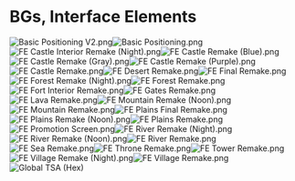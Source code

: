 # BGs, Interface Elements

![Basic Positioning V2.png](https://raw.githubusercontent.com/Klokinator/FE-Repo/main/BGs,%20Interface%20Elements/Battle%20Frames%20&%20Backgrounds/%7BSacred%20War%7D%20Backgrounds/Basic%20Positioning%20V2.png "Basic Positioning V2.png")![Basic Positioning.png](https://raw.githubusercontent.com/Klokinator/FE-Repo/main/BGs,%20Interface%20Elements/Battle%20Frames%20&%20Backgrounds/%7BSacred%20War%7D%20Backgrounds/Basic%20Positioning.png "Basic Positioning.png")![FE Castle Interior Remake (Night).png](https://raw.githubusercontent.com/Klokinator/FE-Repo/main/BGs,%20Interface%20Elements/Battle%20Frames%20&%20Backgrounds/%7BSacred%20War%7D%20Backgrounds/FE%20Castle%20Interior%20Remake%20(Night).png "FE Castle Interior Remake (Night).png")![FE Castle Remake (Blue).png](https://raw.githubusercontent.com/Klokinator/FE-Repo/main/BGs,%20Interface%20Elements/Battle%20Frames%20&%20Backgrounds/%7BSacred%20War%7D%20Backgrounds/FE%20Castle%20Remake%20(Blue).png "FE Castle Remake (Blue).png")![FE Castle Remake (Gray).png](https://raw.githubusercontent.com/Klokinator/FE-Repo/main/BGs,%20Interface%20Elements/Battle%20Frames%20&%20Backgrounds/%7BSacred%20War%7D%20Backgrounds/FE%20Castle%20Remake%20(Gray).png "FE Castle Remake (Gray).png")![FE Castle Remake (Purple).png](https://raw.githubusercontent.com/Klokinator/FE-Repo/main/BGs,%20Interface%20Elements/Battle%20Frames%20&%20Backgrounds/%7BSacred%20War%7D%20Backgrounds/FE%20Castle%20Remake%20(Purple).png "FE Castle Remake (Purple).png")![FE Castle Remake.png](https://raw.githubusercontent.com/Klokinator/FE-Repo/main/BGs,%20Interface%20Elements/Battle%20Frames%20&%20Backgrounds/%7BSacred%20War%7D%20Backgrounds/FE%20Castle%20Remake.png "FE Castle Remake.png")![FE Desert Remake.png](https://raw.githubusercontent.com/Klokinator/FE-Repo/main/BGs,%20Interface%20Elements/Battle%20Frames%20&%20Backgrounds/%7BSacred%20War%7D%20Backgrounds/FE%20Desert%20Remake.png "FE Desert Remake.png")![FE Final Remake.png](https://raw.githubusercontent.com/Klokinator/FE-Repo/main/BGs,%20Interface%20Elements/Battle%20Frames%20&%20Backgrounds/%7BSacred%20War%7D%20Backgrounds/FE%20Final%20Remake.png "FE Final Remake.png")![FE Forest Remake (Night).png](https://raw.githubusercontent.com/Klokinator/FE-Repo/main/BGs,%20Interface%20Elements/Battle%20Frames%20&%20Backgrounds/%7BSacred%20War%7D%20Backgrounds/FE%20Forest%20Remake%20(Night).png "FE Forest Remake (Night).png")![FE Forest Remake.png](https://raw.githubusercontent.com/Klokinator/FE-Repo/main/BGs,%20Interface%20Elements/Battle%20Frames%20&%20Backgrounds/%7BSacred%20War%7D%20Backgrounds/FE%20Forest%20Remake.png "FE Forest Remake.png")![FE Fort Interior Remake.png](https://raw.githubusercontent.com/Klokinator/FE-Repo/main/BGs,%20Interface%20Elements/Battle%20Frames%20&%20Backgrounds/%7BSacred%20War%7D%20Backgrounds/FE%20Fort%20Interior%20Remake.png "FE Fort Interior Remake.png")![FE Gates Remake.png](https://raw.githubusercontent.com/Klokinator/FE-Repo/main/BGs,%20Interface%20Elements/Battle%20Frames%20&%20Backgrounds/%7BSacred%20War%7D%20Backgrounds/FE%20Gates%20Remake.png "FE Gates Remake.png")![FE Lava Remake.png](https://raw.githubusercontent.com/Klokinator/FE-Repo/main/BGs,%20Interface%20Elements/Battle%20Frames%20&%20Backgrounds/%7BSacred%20War%7D%20Backgrounds/FE%20Lava%20Remake.png "FE Lava Remake.png")![FE Mountain Remake (Noon).png](https://raw.githubusercontent.com/Klokinator/FE-Repo/main/BGs,%20Interface%20Elements/Battle%20Frames%20&%20Backgrounds/%7BSacred%20War%7D%20Backgrounds/FE%20Mountain%20Remake%20(Noon).png "FE Mountain Remake (Noon).png")![FE Mountain Remake.png](https://raw.githubusercontent.com/Klokinator/FE-Repo/main/BGs,%20Interface%20Elements/Battle%20Frames%20&%20Backgrounds/%7BSacred%20War%7D%20Backgrounds/FE%20Mountain%20Remake.png "FE Mountain Remake.png")![FE Plains Final Remake.png](https://raw.githubusercontent.com/Klokinator/FE-Repo/main/BGs,%20Interface%20Elements/Battle%20Frames%20&%20Backgrounds/%7BSacred%20War%7D%20Backgrounds/FE%20Plains%20Final%20Remake.png "FE Plains Final Remake.png")![FE Plains Remake (Noon).png](https://raw.githubusercontent.com/Klokinator/FE-Repo/main/BGs,%20Interface%20Elements/Battle%20Frames%20&%20Backgrounds/%7BSacred%20War%7D%20Backgrounds/FE%20Plains%20Remake%20(Noon).png "FE Plains Remake (Noon).png")![FE Plains Remake.png](https://raw.githubusercontent.com/Klokinator/FE-Repo/main/BGs,%20Interface%20Elements/Battle%20Frames%20&%20Backgrounds/%7BSacred%20War%7D%20Backgrounds/FE%20Plains%20Remake.png "FE Plains Remake.png")![FE Promotion Screen.png](https://raw.githubusercontent.com/Klokinator/FE-Repo/main/BGs,%20Interface%20Elements/Battle%20Frames%20&%20Backgrounds/%7BSacred%20War%7D%20Backgrounds/FE%20Promotion%20Screen.png "FE Promotion Screen.png")![FE River Remake (Night).png](https://raw.githubusercontent.com/Klokinator/FE-Repo/main/BGs,%20Interface%20Elements/Battle%20Frames%20&%20Backgrounds/%7BSacred%20War%7D%20Backgrounds/FE%20River%20Remake%20(Night).png "FE River Remake (Night).png")![FE River Remake (Noon).png](https://raw.githubusercontent.com/Klokinator/FE-Repo/main/BGs,%20Interface%20Elements/Battle%20Frames%20&%20Backgrounds/%7BSacred%20War%7D%20Backgrounds/FE%20River%20Remake%20(Noon).png "FE River Remake (Noon).png")![FE River Remake.png](https://raw.githubusercontent.com/Klokinator/FE-Repo/main/BGs,%20Interface%20Elements/Battle%20Frames%20&%20Backgrounds/%7BSacred%20War%7D%20Backgrounds/FE%20River%20Remake.png "FE River Remake.png")![FE Sea Remake.png](https://raw.githubusercontent.com/Klokinator/FE-Repo/main/BGs,%20Interface%20Elements/Battle%20Frames%20&%20Backgrounds/%7BSacred%20War%7D%20Backgrounds/FE%20Sea%20Remake.png "FE Sea Remake.png")![FE Throne Remake.png](https://raw.githubusercontent.com/Klokinator/FE-Repo/main/BGs,%20Interface%20Elements/Battle%20Frames%20&%20Backgrounds/%7BSacred%20War%7D%20Backgrounds/FE%20Throne%20Remake.png "FE Throne Remake.png")![FE Tower Remake.png](https://raw.githubusercontent.com/Klokinator/FE-Repo/main/BGs,%20Interface%20Elements/Battle%20Frames%20&%20Backgrounds/%7BSacred%20War%7D%20Backgrounds/FE%20Tower%20Remake.png "FE Tower Remake.png")![FE Village Remake (Night).png](https://raw.githubusercontent.com/Klokinator/FE-Repo/main/BGs,%20Interface%20Elements/Battle%20Frames%20&%20Backgrounds/%7BSacred%20War%7D%20Backgrounds/FE%20Village%20Remake%20(Night).png "FE Village Remake (Night).png")![FE Village Remake.png](https://raw.githubusercontent.com/Klokinator/FE-Repo/main/BGs,%20Interface%20Elements/Battle%20Frames%20&%20Backgrounds/%7BSacred%20War%7D%20Backgrounds/FE%20Village%20Remake.png "FE Village Remake.png")![Global TSA (Hex)](https://raw.githubusercontent.com/Klokinator/FE-Repo/main/BGs,%20Interface%20Elements/Battle%20Frames%20&%20Backgrounds/%7BSacred%20War%7D%20Backgrounds/Global%20TSA%20(Hex) "Global TSA (Hex)")